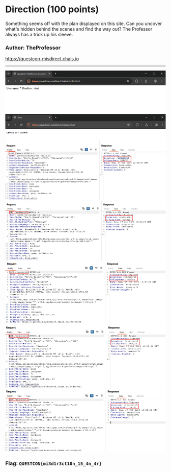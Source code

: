 <h1>Direction (100 points)</h1>
<p>Something seems off with the plan displayed on this site. Can you uncover what's hidden behind the scenes and find the way out? The Professor always has a trick up his sleeve.</p>
<h3>Author: <b>TheProfessor </b></h3>
<a href="https://questcon-misdirect.chals.io">https://questcon-misdirect.chals.io</a>
<hr>
<img src="../imgs/misdirection1.png">
<img src="../imgs/misdirection2.png">
<img src="../imgs/misdirection3.png">
<img src="../imgs/misdirection4.png">
<img src="../imgs/misdirection5.png">
<img src="../imgs/misdirection6.png">
<img src="../imgs/misdirection7.png">

<h3>Flag: <code>QUESTCON{mi3d1r3ct10n_15_4n_4r}</code></h3>
